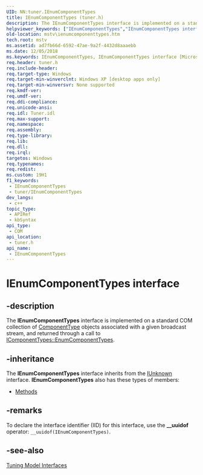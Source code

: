 ```yaml
---
UID: NN:tuner.IEnumComponentTypes
title: IEnumComponentTypes (tuner.h)
description: The IEnumComponentTypes interface is implemented on a standard COM collection of ComponentType objects associated with a given broadcast stream, and returned through a call to IComponentTypes::EnumComponentTypes.
helpviewer_keywords: ["IEnumComponentTypes","IEnumComponentTypes interface [Microsoft TV Technologies]","IEnumComponentTypes interface [Microsoft TV Technologies]","described","IEnumComponentTypesInterface","mstv.ienumcomponenttypes","tuner/IEnumComponentTypes"]
old-location: mstv\ienumcomponenttypes.htm
tech.root: mstv
ms.assetid: ad7fb66d-6592-47ae-9a2f-4432d8aaaebb
ms.date: 12/05/2018
ms.keywords: IEnumComponentTypes, IEnumComponentTypes interface [Microsoft TV Technologies], IEnumComponentTypes interface [Microsoft TV Technologies],described, IEnumComponentTypesInterface, mstv.ienumcomponenttypes, tuner/IEnumComponentTypes
req.header: tuner.h
req.include-header: 
req.target-type: Windows
req.target-min-winverclnt: Windows XP [desktop apps only]
req.target-min-winversvr: None supported
req.kmdf-ver: 
req.umdf-ver: 
req.ddi-compliance: 
req.unicode-ansi: 
req.idl: Tuner.idl
req.max-support: 
req.namespace: 
req.assembly: 
req.type-library: 
req.lib: 
req.dll: 
req.irql: 
targetos: Windows
req.typenames: 
req.redist: 
ms.custom: 19H1
f1_keywords:
 - IEnumComponentTypes
 - tuner/IEnumComponentTypes
dev_langs:
 - c++
topic_type:
 - APIRef
 - kbSyntax
api_type:
 - COM
api_location:
 - tuner.h
api_name:
 - IEnumComponentTypes
---
```


# IEnumComponentTypes interface


## -description

The <b>IEnumComponentTypes</b> interface is implemented on a standard COM collection of <a href="/previous-versions/windows/desktop/legacy/dd693036(v=vs.85)">ComponentType</a> objects associated with a given broadcast stream, and returned through a call to <a href="/previous-versions/windows/desktop/api/tuner/nf-tuner-icomponenttypes-enumcomponenttypes">IComponentTypes::EnumComponentTypes</a>.

## -inheritance

The <b>IEnumComponentTypes</b> interface inherits from the <a href="/windows/desktop/api/unknwn/nn-unknwn-iunknown">IUnknown</a> interface. <b>IEnumComponentTypes</b> also has these types of members:
<ul>
<li><a href="https://docs.microsoft.com/">Methods</a></li>
</ul>

## -remarks

To declare the interface identifier (IID) for this interface, use the <b>__uuidof</b> operator: <code>__uuidof(IEnumComponentTypes)</code>.

## -see-also

<a href="/previous-versions/windows/desktop/mstv/tuning-model-interfaces">Tuning Model Interfaces</a>
